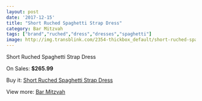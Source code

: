 ```yaml
---
layout: post
date: '2017-12-15'
title: "Short Ruched Spaghetti Strap Dress"
category: Bar Mitzvah
tags: ["brand","ruched","dress","dresses","spaghetti"]
image: http://img.transblink.com/2354-thickbox_default/short-ruched-spaghetti-strap-dress.jpg
---
```

Short Ruched Spaghetti Strap Dress

On Sales: **$265.99**
<a href="https://www.transblink.com/en/bar-mitzvah/764-short-ruched-spaghetti-strap-dress.html"><amp-img layout="responsive" width="600" height="600" src="//img.transblink.com/2354-thickbox_default/short-ruched-spaghetti-strap-dress.jpg" alt="Short Ruched Spaghetti Strap Dress 0" /></a>
<a href="https://www.transblink.com/en/bar-mitzvah/764-short-ruched-spaghetti-strap-dress.html"><amp-img layout="responsive" width="600" height="600" src="//img.transblink.com/2358-thickbox_default/short-ruched-spaghetti-strap-dress.jpg" alt="Short Ruched Spaghetti Strap Dress 1" /></a>
<a href="https://www.transblink.com/en/bar-mitzvah/764-short-ruched-spaghetti-strap-dress.html"><amp-img layout="responsive" width="600" height="600" src="//img.transblink.com/2357-thickbox_default/short-ruched-spaghetti-strap-dress.jpg" alt="Short Ruched Spaghetti Strap Dress 2" /></a>
<a href="https://www.transblink.com/en/bar-mitzvah/764-short-ruched-spaghetti-strap-dress.html"><amp-img layout="responsive" width="600" height="600" src="//img.transblink.com/2356-thickbox_default/short-ruched-spaghetti-strap-dress.jpg" alt="Short Ruched Spaghetti Strap Dress 3" /></a>
<a href="https://www.transblink.com/en/bar-mitzvah/764-short-ruched-spaghetti-strap-dress.html"><amp-img layout="responsive" width="600" height="600" src="//img.transblink.com/2355-thickbox_default/short-ruched-spaghetti-strap-dress.jpg" alt="Short Ruched Spaghetti Strap Dress 4" /></a>

Buy it: [Short Ruched Spaghetti Strap Dress](https://www.transblink.com/en/bar-mitzvah/764-short-ruched-spaghetti-strap-dress.html "Short Ruched Spaghetti Strap Dress")

View more: [Bar Mitzvah](https://www.transblink.com/en/2-bar-mitzvah "Bar Mitzvah")